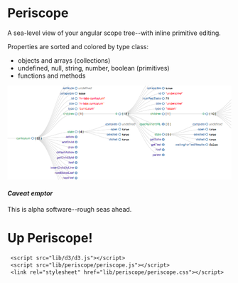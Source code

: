 # Periscope

A sea-level view of your angular scope tree--with inline primitive editing.

Properties are sorted and colored by type class:

* objects and arrays (collections)
* undefined, null, string, number, boolean (primitives)
* functions and methods

![Example periscope visualization](docs/example.png)

#### _Caveat emptor_

This is alpha software--rough seas ahead.

# Up Periscope!

```
 <script src="lib/d3/d3.js"></script>
 <script src="lib/periscope/periscope.js"></script>
 <link rel="stylesheet" href="lib/periscope/periscope.css"></script>
```
